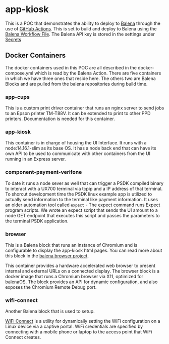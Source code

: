 # app-kiosk

This is a POC that demonstrates the ability to deploy to [Balena](https://www.balena.io/) through the use of [GitHub Actions](https://github.com/OakLabsInc/app-kiosk/actions). This is set to build and deploy to Balena using the [Balena Workflow File](https://github.com/OakLabsInc/app-kiosk/blob/main/.github/workflows/balena.yml). The Balena API key is stored in the settings under [Secrets](https://github.com/OakLabsInc/app-kiosk/settings/secrets/actions)

## Docker Containers

The docker containers used in this POC are all described in the docker-compose.yml which is read by the Balena Action. There are five containers in which we have three ones that reside here. The others two are Balena Blocks and are pulled from the balena repositories during build time.

### app-cups

This is a custom print driver container that runs an nginx server to send jobs to an Epson printer TM-T88V. It can be extended to print to other PPD printers. Documentation is needed for this container.

### app-kiosk

This container is in charge of housing the UI Interface. It runs with a node:14.16.1-slim as its base OS. It has a node back end that can have its own API to be used to communicate with other containers from the UI running in an Express server.

### component-payment-verifone

To date it runs a node sever as well that can trigger a PSDK compiled binary to interact with a UX700 terminal via tcpip and a IP address of that terminal. To shorcut development time the PSDK linux example app is utilized to actually send information to the terminal like payment information. It uses an older automation tool called `expect` - The expect command runs Expect program scripts. We wrote an expect script that sends the UI amount to a node GET endpoint that executes this script and passes the parameters to the terminal PSDK application.

### browser

This is a Balena block that runs an instance of Chromium and is configurable to display the app-kiosk html pages. You can read more about this block in the [balena browser project](https://github.com/balena-labs-projects/browser).

This container provides a hardware accelerated web browser to present internal and external URLs on a connected display. The browser block is a docker image that runs a Chromium browser via X11, optimized for balenaOS. The block provides an API for dynamic configuration, and also exposes the Chromium Remote Debug port.

### wifi-connect

Another Balena block that is used to setup.

[WiFi Connect](https://github.com/balena-os/wifi-connect) is a utility for dynamically setting the WiFi configuration on a Linux device via a captive portal. WiFi credentials are specified by connecting with a mobile phone or laptop to the access point that WiFi Connect creates.


